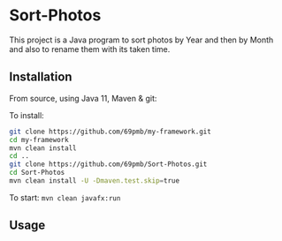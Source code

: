 # Sort-Photos
This project is a Java program to sort photos by Year and then by Month and also to rename them with its taken time.

## Installation

From source, using Java 11, Maven & git:  

To install:  

```bash
git clone https://github.com/69pmb/my-framework.git
cd my-framework
mvn clean install
cd ..
git clone https://github.com/69pmb/Sort-Photos.git
cd Sort-Photos
mvn clean install -U -Dmaven.test.skip=true
```
To start: 
`mvn clean javafx:run`

## Usage

